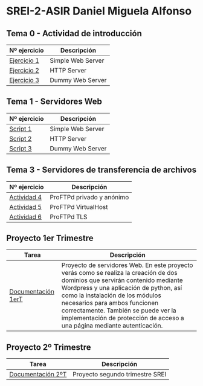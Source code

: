 # SREI-2-ASIR Daniel Miguela Alfonso

## Tema 0 - Actividad de introducción
|Nº ejercicio|Descripción     |
|------------|----------------|
|[Ejercicio 1](/Tema0/Ejemplo1.md)|Simple Web Server|
|[Ejercicio 2](/Tema0/Ejemplo2.md)|HTTP Server      |
|[Ejercicio 3](/Tema0/Ejemplo3.md)|Dummy Web Server |

## Tema 1 - Servidores Web
|Nº ejercicio|Descripción     |
|------------|----------------|
|[Script 1](Tema1/Script1.md)|Simple Web Server|
|[Script 2](Tema1/Script2.md)|HTTP Server      |
|[Script 3](Tema1/Script3.md)|Dummy Web Server |

## Tema 3 - Servidores de transferencia de archivos

|Nº ejercicio|Descripción     |
|------------|----------------|
|[Actividad 4](Tema3/Actividad4.md)|ProFTPd privado y anónimo|
|[Actividad 5](Tema3/Actividad5.md)|ProFTPd VirtualHost|
|[Actividad 6](Tema3/Actividad6.md)|ProFTPd TLS|

## Proyecto 1er Trimestre
|Tarea|Descripción|
|-----|-----------|
|[Documentación 1erT](Trabajo%201er%20T/Documentación.md)|Proyecto de servidores Web. En este proyecto verás como se realiza la creación de dos dominios que servirán contenido mediante Wordpress y una aplicación de python, así como la instalación de los módulos necesarios para ambos funcionen correctamente. También se puede ver la implementación de protección de acceso a una página mediante autenticación.|

## Proyecto 2º Trimestre
|Tarea|Descripción|
|-----|-----------|
|[Documentación 2ºT](/Proyecto%202º%20Trimestre/documentacion.md)|Proyecto segundo trimestre SREI|
